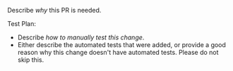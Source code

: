 Describe *why* this PR is needed.

Test Plan:

- Describe *how to manually test this change*.
- Either describe the automated tests that were added, or provide a good reason why this change doesn't have automated tests. Please do not skip this.
